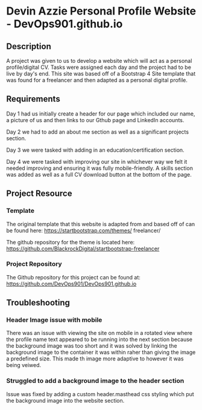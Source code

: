 # Devin Azzie Personal Profile Website - DevOps901.github.io

## Description 
A project was given to us to develop a website which will act as a personal profile/digital CV. Tasks were assigned each day and the project had to be live by day's end. This site was based off of a Bootstrap 4 Site template that was found for a freelancer and then adapted as a personal digital profile.

## Requirements
Day 1 had us initially create a header for our page which included our name, a picture of us and then links to our Gthub page and LinkedIn accounts. 

Day 2 we had to add an about me section as well as a significant projects section.

Day 3 we were tasked with adding in an education/certification section.

Day 4 we were tasked with improving our site in whichever way we felt it needed improving and ensuring it was fully mobile-friendly. A skills section was added as well as a full CV download button at the bottom of the page.

## Project Resource
### Template
The original template that this website is adapted from and based off of can be found here: https://startbootstrap.com/themes/
freelancer/

The github repository for the theme is located here: https://github.com/BlackrockDigital/startbootstrap-freelancer

### Project Repository
The Github repository for this project can be found at: https://github.com/DevOps901/DevOps901.github.io

## Troubleshooting
### Header Image issue with mobile 
There was an issue with viewing the  site on mobile in a rotated view where the profile name text appeared to be running into the next section because the background image was too short and it was solved by linking the background image to the container it was within raher than giving the image a predefined size. This made th image more adaptive to however it was being veiwed.

### Struggled to add a background image to the header section
Issue was fixed by adding a custom header.masthead css styling which put the background image into the website section.
